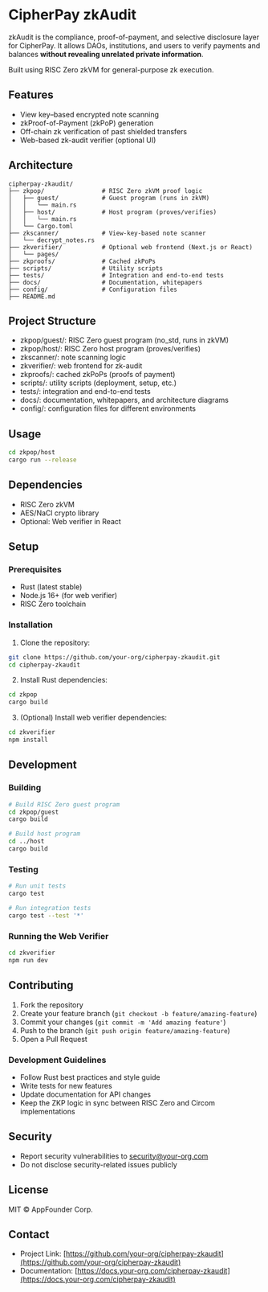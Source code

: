 # CipherPay zkAudit

zkAudit is the compliance, proof-of-payment, and selective disclosure layer for CipherPay.
It allows DAOs, institutions, and users to verify payments and balances **without revealing unrelated private information**.

Built using RISC Zero zkVM for general-purpose zk execution.

## Features
- View key–based encrypted note scanning
- zkProof-of-Payment (zkPoP) generation
- Off-chain zk verification of past shielded transfers
- Web-based zk-audit verifier (optional UI)

## Architecture
```
cipherpay-zkaudit/
├── zkpop/                # RISC Zero zkVM proof logic
│   ├── guest/            # Guest program (runs in zkVM)
│   │   └── main.rs
│   ├── host/             # Host program (proves/verifies)
│   │   └── main.rs
│   └── Cargo.toml
├── zkscanner/            # View-key-based note scanner
│   └── decrypt_notes.rs
├── zkverifier/           # Optional web frontend (Next.js or React)
│   └── pages/
├── zkproofs/             # Cached zkPoPs
├── scripts/              # Utility scripts
├── tests/                # Integration and end-to-end tests
├── docs/                 # Documentation, whitepapers
├── config/               # Configuration files
├── README.md
```

## Project Structure

- zkpop/guest/: RISC Zero guest program (no_std, runs in zkVM)
- zkpop/host/: RISC Zero host program (proves/verifies)
- zkscanner/: note scanning logic
- zkverifier/: web frontend for zk-audit
- zkproofs/: cached zkPoPs (proofs of payment)
- scripts/: utility scripts (deployment, setup, etc.)
- tests/: integration and end-to-end tests
- docs/: documentation, whitepapers, and architecture diagrams
- config/: configuration files for different environments

## Usage
```bash
cd zkpop/host
cargo run --release
```

## Dependencies
- RISC Zero zkVM
- AES/NaCl crypto library
- Optional: Web verifier in React

## Setup

### Prerequisites
- Rust (latest stable)
- Node.js 16+ (for web verifier)
- RISC Zero toolchain

### Installation
1. Clone the repository:
```bash
git clone https://github.com/your-org/cipherpay-zkaudit.git
cd cipherpay-zkaudit
```

2. Install Rust dependencies:
```bash
cd zkpop
cargo build
```

3. (Optional) Install web verifier dependencies:
```bash
cd zkverifier
npm install
```

## Development

### Building
```bash
# Build RISC Zero guest program
cd zkpop/guest
cargo build

# Build host program
cd ../host
cargo build
```

### Testing
```bash
# Run unit tests
cargo test

# Run integration tests
cargo test --test '*'
```

### Running the Web Verifier
```bash
cd zkverifier
npm run dev
```

## Contributing

1. Fork the repository
2. Create your feature branch (`git checkout -b feature/amazing-feature`)
3. Commit your changes (`git commit -m 'Add amazing feature'`)
4. Push to the branch (`git push origin feature/amazing-feature`)
5. Open a Pull Request

### Development Guidelines
- Follow Rust best practices and style guide
- Write tests for new features
- Update documentation for API changes
- Keep the ZKP logic in sync between RISC Zero and Circom implementations

## Security

- Report security vulnerabilities to security@your-org.com
- Do not disclose security-related issues publicly

## License
MIT © AppFounder Corp.

## Contact

- Project Link: [https://github.com/your-org/cipherpay-zkaudit](https://github.com/your-org/cipherpay-zkaudit)
- Documentation: [https://docs.your-org.com/cipherpay-zkaudit](https://docs.your-org.com/cipherpay-zkaudit)
